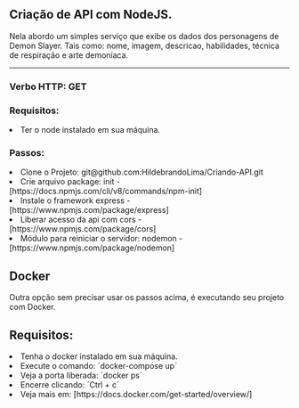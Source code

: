 ## Criação de API com NodeJS.

Nela abordo um simples serviço que exibe os dados dos personagens de Demon Slayer. Tais como: nome, imagem, descricao, habilidades, técnica de respiração e arte demoníaca.</b>

<hr />

### Verbo HTTP: GET

### Requisitos:

<li>Ter o node instalado em sua máquina.</li> 

### Passos:

<li>Clone o Projeto: git@github.com:HildebrandoLima/Criando-API.git</li>
<li>Crie arquivo package: init - [https://docs.npmjs.com/cli/v8/commands/npm-init]</li>
<li>Instale o framework express - [https://www.npmjs.com/package/express]</li>
<li>Liberar acesso da api com cors - [https://www.npmjs.com/package/cors]</li>
<li>Módulo para reiniciar o servidor: nodemon - [https://www.npmjs.com/package/nodemon]</li>

## Docker

Outra opção sem precisar usar os passos acima, é executando seu projeto com Docker.

## Requisitos:
<li>Tenha o docker instalado em sua máquina.</li>
<li>Execute o comando: ´docker-compose up´</li>
<li>Veja a porta liberada: ´docker ps´</li>
<li>Encerre clicando: ´Ctrl + c´</li>
<li>Veja mais em: [https://docs.docker.com/get-started/overview/]</li>
